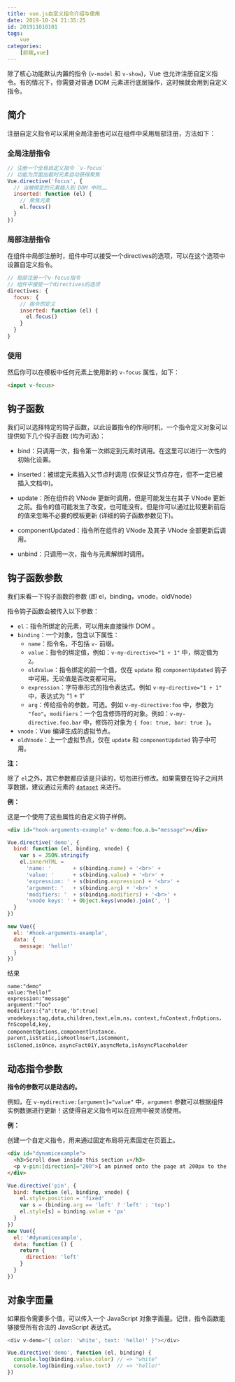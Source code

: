 ```yaml
---
title: vue.js自定义指令介绍与使用
date: 2019-10-24 21:35:25
id: 201911010101
tags:
	vue
categories:
	[前端,vue]
---
```


除了核心功能默认内置的指令 (`v-model` 和 `v-show`)，Vue 也允许注册自定义指令。有的情况下，你需要对普通 DOM 元素进行底层操作，这时候就会用到自定义指令。

<!-- more -->

## 简介

注册自定义指令可以采用全局注册也可以在组件中采用局部注册，方法如下：

### 全局注册指令

 

```javascript
// 注册一个全局自定义指令 `v-focus`
// 功能为页面加载时元素自动获得聚焦
Vue.directive('focus', {
  // 当被绑定的元素插入到 DOM 中时……
  inserted: function (el) {
    // 聚焦元素
    el.focus()
  }
})
```

### 局部注册指令

在组件中局部注册时，组件中可以接受一个directives的选项，可以在这个选项中设置自定义指令。

 

```javascript
// 局部注册一个v-focus指令
// 组件中接受一个directives的选项
directives: {
  focus: {
    // 指令的定义
    inserted: function (el) {
      el.focus()
    }
  }
}
```

### 使用

然后你可以在模板中任何元素上使用新的 `v-focus` 属性，如下：

 

```html
<input v-focus>
```



## 钩子函数

我们可以选择特定的钩子函数，以此设置指令的作用时机，一个指令定义对象可以提供如下几个钩子函数 (均为可选)：

- bind：只调用一次，指令第一次绑定到元素时调用。在这里可以进行一次性的初始化设置。
- inserted：被绑定元素插入父节点时调用 (仅保证父节点存在，但不一定已被插入文档中)。
- update：所在组件的 VNode 更新时调用，但是可能发生在其子 VNode 更新之前。指令的值可能发生了改变，也可能没有。但是你可以通过比较更新前后的值来忽略不必要的模板更新 (详细的钩子函数参数见下)。

- componentUpdated：指令所在组件的 VNode 及其子 VNode 全部更新后调用。
- unbind：只调用一次，指令与元素解绑时调用。



## 钩子函数参数

我们来看一下钩子函数的参数 (即 el，binding，vnode，oldVnode）

指令钩子函数会被传入以下参数：

- `el`：指令所绑定的元素，可以用来直接操作 DOM 。
- `binding`：一个对象，包含以下属性：
  - `name`：指令名，不包括 `v-` 前缀。
  - `value`：指令的绑定值，例如：`v-my-directive="1 + 1"` 中，绑定值为 `2`。
  - `oldValue`：指令绑定的前一个值，仅在 `update` 和 `componentUpdated` 钩子中可用。无论值是否改变都可用。
  - `expression`：字符串形式的指令表达式。例如 `v-my-directive="1 + 1"` 中，表达式为 "1 + 1"
  - `arg`：传给指令的参数，可选。例如 `v-my-directive:foo` 中，参数为 `"foo"`。`modifiers`：一个包含修饰符的对象。例如：`v-my-directive.foo.bar` 中，修饰符对象为 `{ foo: true, bar: true }`。
- `vnode`：Vue 编译生成的虚拟节点。
- `oldVnode`：上一个虚拟节点，仅在 `update` 和 `componentUpdated` 钩子中可用。

**注：**

除了 `el`之外，其它参数都应该是只读的，切勿进行修改。如果需要在钩子之间共享数据，建议通过元素的 [`dataset`](https://developer.mozilla.org/zh-CN/docs/Web/API/HTMLElement/dataset) 来进行。

**例：**

这是一个使用了这些属性的自定义钩子样例。

 

```html
<div id="hook-arguments-example" v-demo:foo.a.b="message"></div>
```

 

```javascript
Vue.directive('demo', {
  bind: function (el, binding, vnode) {
    var s = JSON.stringify
    el.innerHTML =
      'name: '       + s(binding.name) + '<br>' +
      'value: '      + s(binding.value) + '<br>' +
      'expression: ' + s(binding.expression) + '<br>' +
      'argument: '   + s(binding.arg) + '<br>' +
      'modifiers: '  + s(binding.modifiers) + '<br>' +
      'vnode keys: ' + Object.keys(vnode).join(', ')
  }
})
```

 

```javascript
new Vue({
  el: '#hook-arguments-example',
  data: {
    message: 'hello!'
  }
})
```

结果

```
name:"demo"
value:"hello!“
expression:"message"
argument:"foo"
modifiers:{"a":true,'b":true]
vnodekeys:tag,data,children,text,elm,ns，context,fnContext,fnOptions，fnScopeld,key,
componentOptions,componentlnstance，parent,isStatic,isRootlnsert,isComment,
isCloned,isOnce，asyncFact01Y,asyncMeta,isAsyncPlaceholder
```



## 动态指令参数

**指令的参数可以是动态的。**

例如，在 `v-mydirective:[argument]="value"` 中，`argument` 参数可以根据组件实例数据进行更新！这使得自定义指令可以在应用中被灵活使用。

**例：**

创建一个自定义指令，用来通过固定布局将元素固定在页面上。

 

```html
<div id="dynamicexample">
  <h3>Scroll down inside this section ↓</h3>
  <p v-pin:[direction]="200">I am pinned onto the page at 200px to the left.</p>
</div>
```

 

```javascript
Vue.directive('pin', {
  bind: function (el, binding, vnode) {
    el.style.position = 'fixed'
    var s = (binding.arg == 'left' ? 'left' : 'top')
    el.style[s] = binding.value + 'px'
  }
})
new Vue({
  el: '#dynamicexample',
  data: function () {
    return {
      direction: 'left'
    }
  }
})
```



## 对象字面量

如果指令需要多个值，可以传入一个 JavaScript 对象字面量。记住，指令函数能够接受所有合法的 JavaScript 表达式。

 

```javascript
<div v-demo="{ color: 'white', text: 'hello!' }"></div>
```

 

```javascript
Vue.directive('demo', function (el, binding) {
  console.log(binding.value.color) // => "white"
  console.log(binding.value.text)  // => "hello!"
})
```